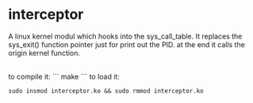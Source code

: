 # interceptor

A linux kernel modul which hooks into the sys_call_table. It replaces the sys_exit() function pointer just for print out the PID. at the end it calls the origin kernel function.

<br>
to compile it:
```
make
```
to load it:

```
sudo insmod interceptor.ko && sudo rmmod interceptor.ko
```
<br>
